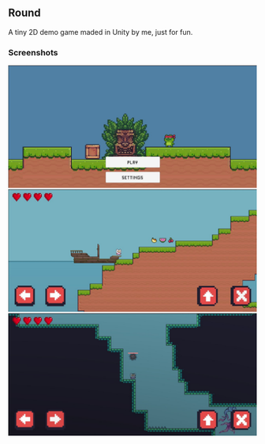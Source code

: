 ## Round
A tiny 2D demo game maded in Unity by me, just for fun.

### Screenshots
![preview](https://github.com/kotleni/Round/blob/master/preview1.jpg?raw=true)<br>
![preview](https://github.com/kotleni/Round/blob/master/preview2.jpg?raw=true)<br>
![preview](https://github.com/kotleni/Round/blob/master/preview3.jpg?raw=true)<br>
